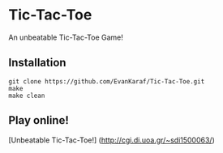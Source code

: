 # Tic-Tac-Toe
An unbeatable Tic-Tac-Toe Game!

## Installation
```
git clone https://github.com/EvanKaraf/Tic-Tac-Toe.git
make
make clean
```

## Play online!
[Unbeatable Tic-Tac-Toe!] (http://cgi.di.uoa.gr/~sdi1500063/)
